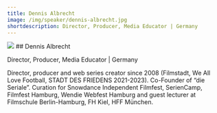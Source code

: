 ```yaml
---
title: Dennis Albrecht 
image: /img/speaker/dennis-albrecht.jpg
shortdescription: Director, Producer, Media Educator | Germany
---
```

<img src="/img/speaker/dennis-albrecht.jpg">
## Dennis Albrecht 

Director, Producer, Media Educator | Germany

Director, producer and web series creator since 2008 (Filmstadt, We All Love Football, STADT DES FRIEDENS 2021-2023). Co-Founder of “die Seriale”. Curation for Snowdance Independent Filmfest, SerienCamp, Filmfest Hamburg, Wendie Webfest Hamburg and guest lecturer at Filmschule Berlin-Hamburg, FH Kiel, HFF München.



